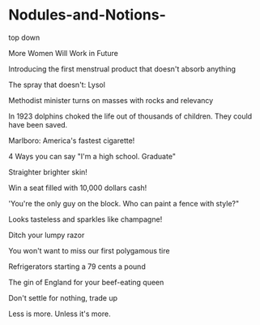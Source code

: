 # Nodules-and-Notions-
top down 


More Women Will Work in Future 

Introducing the first menstrual product that doesn't absorb anything 

The spray that doesn't: Lysol 

Methodist minister turns on masses with rocks and relevancy 

In 1923 dolphins choked the life out of thousands of children. They could have been saved. 

Marlboro: America's fastest cigarette! 

4 Ways you can say "I'm a high school. Graduate" 

Straighter brighter skin! 

Win a seat filled with 10,000 dollars cash! 

'You're the only guy on the block. Who can paint a fence with style?"

Looks tasteless and sparkles like champagne! 

Ditch your lumpy razor 

You won't want to miss our first polygamous tire 

Refrigerators starting a 79 cents a pound 

The gin of England for your beef-eating queen 

Don't settle for nothing, trade up 

Less is more. Unless it's more. 

